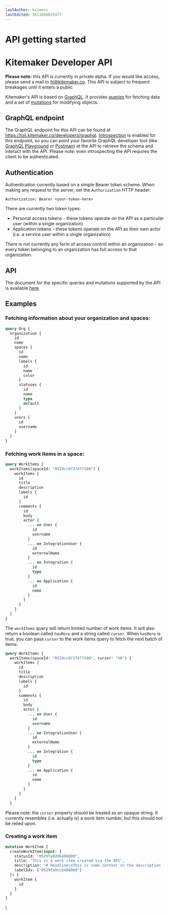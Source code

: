```yaml
---
lastAuthor: ksimons
lastEdited: 1611686825477
---
```

# API getting started

# Kitemaker Developer API

**Please note:** this API is currently in private alpha. If you would like access, please send a mail to hi@kitemaker.co. This API is subject to frequent breakages until it enters a public

Kitemaker's API is based on [GraphQL](https://graphql.org). It provides [queries](https://graphql.org/learn/queries) for fetching data and a set of [mutations](https://graphql.org/learn/queries/#mutations) for modifying objects.

## GraphQL endpoint

The GraphQL endpoint for this API can be found at https://toil.kitemaker.co/developers/graphql. [Introspection](https://graphql.org/learn/introspection/) is enabled for this endpoint, so you can point your favorite GraphQL developer tool (like [GraphQL Playground](https://github.com/graphql/graphql-playground) or [Postman](https://www.postman.com/graphql/)) at the API to retrieve the schema and interact with the API. Please note: even introspecting the API requires the client to be authenticated.

## Authentication

Authentication currently based on a simple Bearer token scheme. When making any request to the server, set the `Authorization` HTTP header:

```
Authorization: Bearer <your-token-here>
```

There are currently two token types:

* Personal access tokens - these tokens operate on the API as a particular user (within a single organization)
* Application tokens - these tokens operate on the API as their own actor (i.e. a service user within a single organization)

There is not currently any form of access control within an organization - so every token belonging to an organization has full access to that organization.

## API

The document for the specific queries and mutations supported by the API is available [here](api.md).

## Examples

### Fetching information about  your organization and spaces:

```graphql
query Org {
  organization {
    id
    name
    spaces {
      id
      name
      labels {
        id
        name
        color
      }
      statuses {
        id
        name
        type
        default
      }
    }
    users {
      id
      username
    }
  }
}
```

### Fetching work items in a space:

```graphql
query WorkItems {
  workItems(spaceId: "0529cc0727477100") {
    workItems {
      id
      title
      description
      labels {
        id
      }
      comments {
        id
        body
        actor {
          ... on User {
            id
            username
          }
          ... on IntegrationUser {
            id
            externalName
          }
          ... on Integration {
            id
            type
          }
          ... on Application {
            id
            name
          }
        }
      }
    }
  }
}
```

The `workItems` query will return limited number of work items. It will also return a boolean called `hasMore` and a string called `cursor`. When `hasMore` is true, you can pass `cursor` to the work items query to fetch the next batch of items:

```graphql
query WorkItems {
  workItems(spaceId: "0529cc0727477100", cursor: "50") {
    workItems {
      id
      title
      description
      labels {
        id
      }
      comments {
        id
        body
        actor {
          ... on User {
            id
            username
          }
          ... on IntegrationUser {
            id
            externalName
          }
          ... on Integration {
            id
            type
          }
          ... on Application {
            id
            name
          }
        }
      }
    }
  }
```

Please note: the `cursor` property should be treated as an opaque string. It currently resembles (i.e. actually is) a work item number, but this should not be relied upon.

### Creating a work item

```graphql
mutation WorkItem {
  createWorkItem(input: {
    statusId: "0529fa9ddb488000",
    title: "This is a work item created via the API",
    description: "# Headline\nThis is some content in the description in markdown",
    labelIds: ["0529fa9ccb488000"]
  }) {
    workItem {
      id
    }
  }
}
```

\
